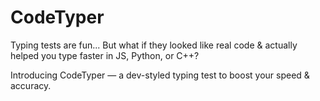 # CodeTyper

Typing tests are fun...
But what if they looked like real code & actually helped you type faster in JS, Python, or C++?

Introducing CodeTyper — a dev-styled typing test to boost your speed & accuracy.
